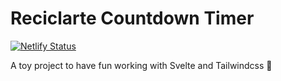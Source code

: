 # Reciclarte Countdown Timer

[![Netlify Status](https://api.netlify.com/api/v1/badges/6a28962f-ba53-4c9e-a82f-b1d916777cc7/deploy-status)](https://app.netlify.com/sites/reciclarte/deploys)

A toy project to have fun working with Svelte and Tailwindcss 🚀

